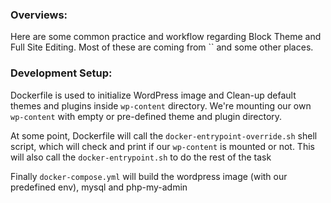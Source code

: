 ### Overviews:
Here are some common practice and workflow regarding Block Theme and Full Site Editing. Most of these are coming from `` and some other places.

### Development Setup:
Dockerfile is used to initialize WordPress image and Clean-up default themes and plugins inside `wp-content` directory. We're mounting our own `wp-content` with empty or pre-defined theme and plugin directory.

At some point, Dockerfile will call the `docker-entrypoint-override.sh` shell script, which will check and print if our `wp-content` is mounted or not. This will also call the `docker-entrypoint.sh` to do the rest of the task

Finally `docker-compose.yml` will build the wordpress image (with our predefined env), mysql and php-my-admin